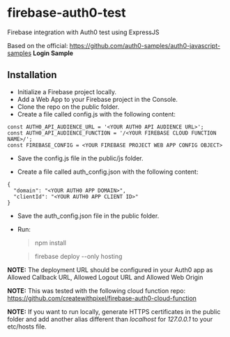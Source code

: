 # firebase-auth0-test
Firebase integration with Auth0 test using ExpressJS

Based on the official: https://github.com/auth0-samples/auth0-javascript-samples **Login Sample**

## Installation
* Initialize a Firebase project locally.
* Add a Web App to your Firebase project in the Console.
* Clone the repo on the public folder.
* Create a file called config.js with the following content:

```
const AUTH0_API_AUDIENCE_URL = '<YOUR AUTH0 API AUDIENCE URL>';
const AUTH0_API_AUDIENCE_FUNCTION = '/<YOUR FIREBASE CLOUD FUNCTION NAME>/';
const FIREBASE_CONFIG = <YOUR FIREBASE PROJECT WEB APP CONFIG OBJECT>
```

* Save the config.js file in the public/js folder.

* Create a file called auth_config.json with the following content:

```
{
  "domain": "<YOUR AUTH0 APP DOMAIN>",
  "clientId": "<YOUR AUTH0 APP CLIENT ID>"
}
```

* Save the auth_config.json file in the public folder.

* Run:
    > npm install
    
    > firebase deploy --only hosting

**NOTE:** The deployment URL should be configured in your Auth0 app as Allowed Callback URL, Allowed Logout URL and Allowed Web Origin

**NOTE:** This was tested with the following cloud function repo: https://github.com/createwithpixel/firebase-auth0-cloud-function

**NOTE:** If you want to run locally, generate HTTPS certificates in the public folder and add another alias different than _localhost_ for _127.0.0.1_ to your etc/hosts file.
